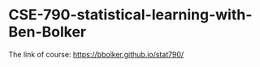 # CSE-790-statistical-learning-with-Ben-Bolker
The link of course:
https://bbolker.github.io/stat790/
